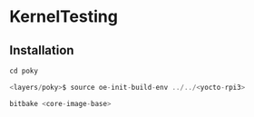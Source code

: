 # KernelTesting

## Installation

```js
cd poky

<layers/poky>$ source oe-init-build-env ../../<yocto-rpi3>

bitbake <core-image-base>
```
